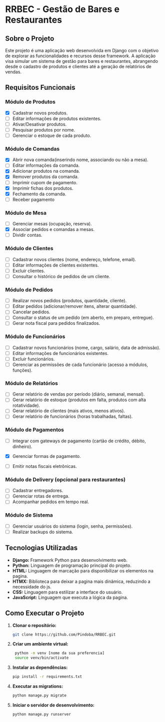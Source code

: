 # RRBEC - Gestão de Bares e Restaurantes

## Sobre o Projeto
Este projeto é uma aplicação web desenvolvida em Django com o objetivo de explorar as funcionalidades e recursos desse framework. A aplicação visa simular um sistema de gestão para bares e restaurantes, abrangendo desde o cadastro de produtos e clientes até a geração de relatórios de vendas.

## Requisitos Funcionais

### Módulo de Produtos
* [x] Cadastrar novos produtos.
* [ ] Editar informações de produtos existentes.
* [ ] Ativar/Desativar produtos.
* [ ] Pesquisar produtos por nome.
* [ ] Gerenciar o estoque de cada produto.

### Módulo de Comandas
* [x] Abrir nova comanda(inserindo nome, associando ou não a mesa).
* [ ] Editar informações da comanda.
* [x] Adicionar produtos na comanda.
* [x] Remover produtos da comanda.
* [ ] Imprimir cupom de pagamento.
* [x] Imprimir fichas dos produtos.
* [x] Fechamento da comanda.
* [ ] Receber pagamento

### Módulo de Mesa
* [ ] Gerenciar mesas (ocupação, reserva).
* [x] Associar pedidos e comandas a mesas.
* [ ] Dividir contas.

### Módulo de Clientes
* [ ] Cadastrar novos clientes (nome, endereço, telefone, email).
* [ ] Editar informações de clientes existentes.
* [ ] Excluir clientes.
* [ ] Consultar o histórico de pedidos de um cliente.

### Módulo de Pedidos
* [ ] Realizar novos pedidos (produtos, quantidade, cliente).
* [ ] Editar pedidos (adicionar/remover itens, alterar quantidade).
* [ ] Cancelar pedidos.
* [ ] Consultar o status de um pedido (em aberto, em preparo, entregue).
* [ ] Gerar nota fiscal para pedidos finalizados.

### Módulo de Funcionários
* [ ] Cadastrar novos funcionários (nome, cargo, salário, data de admissão).
* [ ] Editar informações de funcionários existentes.
* [ ] Excluir funcionários.
* [ ] Gerenciar as permissões de cada funcionário (acesso a módulos, funções).

### Módulo de Relatórios
* [ ] Gerar relatório de vendas por período (diário, semanal, mensal).
* [ ] Gerar relatório de estoque (produtos em falta, produtos com alta rotatividade).
* [ ] Gerar relatório de clientes (mais ativos, menos ativos).
* [ ] Gerar relatório de funcionários (horas trabalhadas, faltas).

### Módulo de Pagamentos
* [ ] Integrar com gateways de pagamento (cartão de crédito, débito, dinheiro).
* [x] Gerenciar formas de pagamento.
* [ ] Emitir notas fiscais eletrônicas.


### Módulo de Delivery (opcional para restaurantes)
* [ ] Cadastrar entregadores.
* [ ] Gerenciar rotas de entrega.
* [ ] Acompanhar pedidos em tempo real.

### Módulo de Sistema
* [ ] Gerenciar usuários do sistema (login, senha, permissões).
* [ ] Realizar backups do sistema.

## Tecnologias Utilizadas
* **Django:** Framework Python para desenvolvimento web.
* **Python:** Linguagem de programação principal do projeto.
* **HTML:** Linguagem de marcação para disponibilizar os elementos na pagina.
* **HTMX:** Biblioteca para deixar a pagina mais dinâmica, reduzindo a necessidade do js.
* **CSS:** Linguagem para estilizar a interface do usuário.
* **JavaScript:** Linguagem que executa a lógica da pagina.

## Como Executar o Projeto
1. **Clonar o repositório:**
   ```bash
   git clone https://github.com/Pindoba/RRBEC.git
2. **Criar um ambiente virtual:**
   ```bash
    python -m venv [nome da sua preferencia]
    source venv/bin/activate
3. **Instalar as dependências:**
   ```bash
   pip install -r requirements.txt
4. **Executar as migrations:**
   ```bash
   python manage.py migrate
5. **Iniciar o servidor de desenvolvimento:**
   ```bash
   python manage.py runserver
